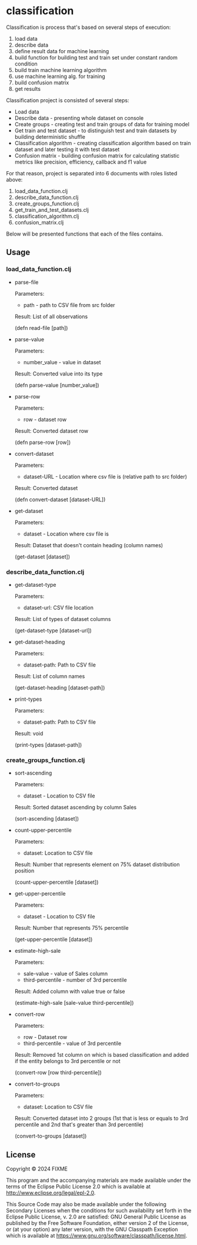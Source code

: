 # classification

Classification is process that's based on several steps of execution:
1. load data
2. describe data
3. define result data for machine learning
4. build function for building test and train set under constant random condition
5. build train machine learning algorithm
6. use machine learning alg. for training
7. build confusion matrix
8. get results


Classification project is consisted of several steps:
+ Load data
+ Describe data - presenting whole dataset on console
+ Create groups - creating test and train groups of data for training model 
+ Get train and test dataset - to distinguish test and train datasets by building deterministic shuffle 
+ Classification algorithm - creating classification algorithm based on train dataset and later testing it with test dataset
+ Confusion matrix - building confusion matrix for calculating statistic metrics like precision, efficiency, callback and f1 value

For that reason, project is separated into 6 documents with roles listed above:
1. load_data_function.clj
2. describe_data_function.clj
3. create_groups_function.clj
4. get_train_and_test_datasets.clj
5. classification_algorithm.clj
6. confusion_matrix.clj

Below will be presented functions that each of the files contains.

## Usage

### load_data_function.clj
+ parse-file 
   
   Parameters:
   + path - path to CSV file from src folder
   
    Result: List of all observations


    (defn read-file [path])

+ parse-value

    Parameters:
    * number_value - value in dataset
   
    Result: Converted value into its type


    (defn parse-value [number_value])

+ parse-row

    Parameters:
    + row - dataset row
  
    Result: Converted dataset row


    (defn parse-row [row])

+ convert-dataset

    Parameters:
    + dataset-URL - Location where csv file is (relative path to src folder)
  
    Result: Converted dataset


    (defn convert-dataset [dataset-URL])

+ get-dataset

    Parameters:
    + dataset - Location where csv file is
  
    Result: Dataset that doesn't contain heading (column names)


    (get-dataset [dataset])

### describe_data_function.clj

+ get-dataset-type
  
    Parameters:
    + dataset-url: CSV file location
  
    Result: List of types of dataset columns


    (get-dataset-type [dataset-url])

+ get-dataset-heading

    Parameters:
    + dataset-path: Path to CSV file

    Result: List of column names


    (get-dataset-heading [dataset-path])

+ print-types
  
    Parameters:
    + dataset-path: Path to CSV file
  
    Result: void

    
    (print-types [dataset-path])

### create_groups_function.clj

+ sort-ascending
  
  Parameters:
  + dataset - Location to CSV file

  Result: Sorted dataset ascending by column Sales

    
    (sort-ascending [dataset])

+ count-upper-percentile

  Parameters:
  + dataset: Location to CSV file
  
  Result: Number that represents element on 75% dataset distribution position


    (count-upper-percentile [dataset])

+ get-upper-percentile

  Parameters: 
  + dataset - Location to CSV file

  Result: Number that represents 75% percentile


    (get-upper-percentile [dataset])

+ estimate-high-sale

  Parameters:
  + sale-value - value of Sales column
  + third-percentile - number of 3rd percentile

  Result: Added column with value true or false


    (estimate-high-sale [sale-value third-percentile])

+ convert-row

  Parameters:
  + row - Dataset row 
  + third-percentile - value of 3rd percentile

  Result: Removed 1st column on which is based classification and added if the entity belongs to 3rd percentile or not


    (convert-row [row third-percentile])

+ convert-to-groups

  Parameters:
  + dataset: Location to CSV file

  Result: Converted dataset into 2 groups (1st that is less or equals to 3rd percentile and 2nd that's greater than 3rd percentile) 


    (convert-to-groups [dataset])

## License

Copyright © 2024 FIXME

This program and the accompanying materials are made available under the
terms of the Eclipse Public License 2.0 which is available at
http://www.eclipse.org/legal/epl-2.0.

This Source Code may also be made available under the following Secondary
Licenses when the conditions for such availability set forth in the Eclipse
Public License, v. 2.0 are satisfied: GNU General Public License as published by
the Free Software Foundation, either version 2 of the License, or (at your
option) any later version, with the GNU Classpath Exception which is available
at https://www.gnu.org/software/classpath/license.html.
